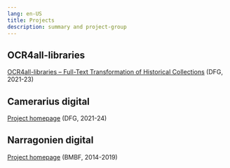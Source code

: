 ```yaml
---
lang: en-US
title: Projects
description: summary and project-group
---
```

## OCR4all-libraries
[OCR4all-libraries – Full-Text Transformation of Historical Collections](https://gepris.dfg.de/gepris/projekt/460665940?language=en) (DFG, 2021-23)
<!---
### Summary
Lorem ipsum dolor sit amet, consetetur sadipscing elitr, 
sed diam nonumy eirmod tempor invidunt ut labore et dolore magna 
aliquyam erat, sed diam voluptua. At vero eos et accusam et justo 
duo dolores et ea rebum. 
Stet clita kasd gubergren, no sea takimata sanctus est Lorem ipsum dolor sit amet. 
Lorem ipsum dolor sit amet, consetetur sadipscing elitr, sed 
diam nonumy eirmod tempor invidunt ut labore et dolore magna 
aliquyam erat, sed diam voluptua. At vero eos et accusam et 
justo duo dolores et ea rebum. Stet clita kasd gubergren, 
no sea takimata sanctus est Lorem ipsum dolor sit amet.
--->

<!---
### Project-Group
| Dr. Anke Hertling | Prof. Dr. Marc Latoschik | Dr. Christian Reul |
| :---: | :---: | :---: |
| ![Bild1](../.vuepress/public/images/ocr4all-zpd.png) | ![Bild2](../.vuepress/public/images/ocr4all-zpd.png) | ![Bild3](../.vuepress/public/images/ocr4all-zpd.png) |
| Requestor, GEI Braunschwaig | HCI Uni Würzburg, Requestor | Requestor |

| Sina Bock | Kristof Korwisi | Katharina Krüger |
| :---: | :---: | :---: |
| ![Bild1](../.vuepress/public/images/ocr4all-zpd.png) | ![Bild2](../.vuepress/public/images/ocr4all-zpd.png) | ![Bild3](../.vuepress/public/images/ocr4all-zpd.png) |
| Staff ZPD | HCI Uni Würzburg, Staff HCI | Staff GEI |

| Maximilian Nöth | Kevin Chadbourne | Sebastian Klaes |
| :---: | :---: | :---: |
| ![Bild1](../.vuepress/public/images/ocr4all-zpd.png) | ![Bild2](../.vuepress/public/images/ocr4all-zpd.png) | ![Bild3](../.vuepress/public/images/ocr4all-zpd.png) |
| Staff ZPD | research assistant ZPD | Staff GEI |

| Florian Langhanki | Dr. Herbert Baier Saip | |
| :---: | :---: | :---: |
| ![Bild1](../.vuepress/public/images/ocr4all-zpd.png) | ![Bild2](../.vuepress/public/images/ocr4all-zpd.png) | ![Bild3](../.vuepress/public/images/ocr4all-zpd.png) |
| PM ZPD | Staff ZPD | |
--->

## Camerarius digital
[Project homepage](http://www.camerarius.de/camerarius-digital-2021-2024/) (DFG, 2021-24)

## Narragonien digital
[Project homepage](http://www.narragonien-digital.de/) (BMBF, 2014-2019)
